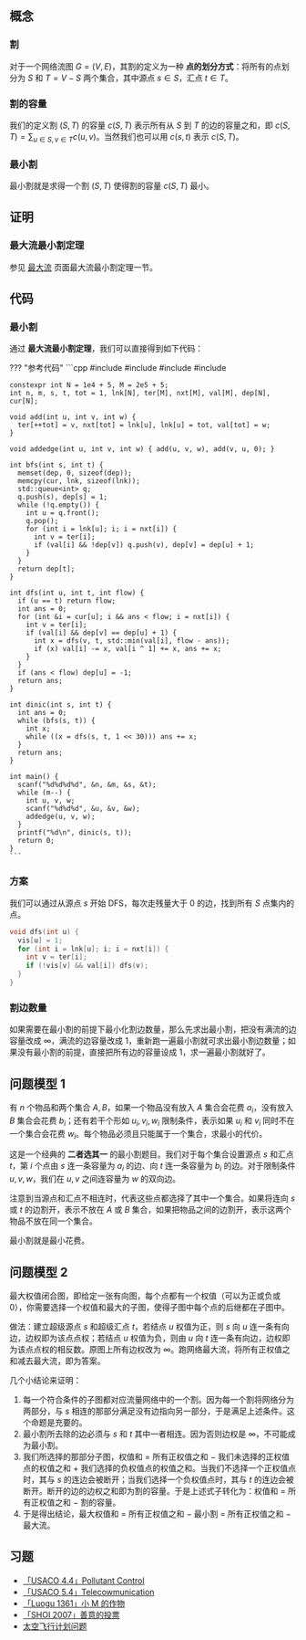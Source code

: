 ## 概念

### 割

对于一个网络流图 $G=(V,E)$，其割的定义为一种 **点的划分方式**：将所有的点划分为 $S$ 和 $T=V-S$ 两个集合，其中源点 $s\in S$，汇点 $t\in T$。

### 割的容量

我们的定义割 $(S,T)$ 的容量 $c(S,T)$ 表示所有从 $S$ 到 $T$ 的边的容量之和，即 $c(S,T)=\sum_{u\in S,v\in T}c(u,v)$。当然我们也可以用 $c(s,t)$ 表示 $c(S,T)$。

### 最小割

最小割就是求得一个割 $(S,T)$ 使得割的容量 $c(S,T)$ 最小。

## 证明

### 最大流最小割定理

参见 [最大流](max-flow.md) 页面最大流最小割定理一节。

## 代码

### 最小割

通过 **最大流最小割定理**，我们可以直接得到如下代码：

??? "参考代码"
    ```cpp
    #include <algorithm>
    #include <cstdio>
    #include <cstring>
    #include <queue>
    
    constexpr int N = 1e4 + 5, M = 2e5 + 5;
    int n, m, s, t, tot = 1, lnk[N], ter[M], nxt[M], val[M], dep[N], cur[N];
    
    void add(int u, int v, int w) {
      ter[++tot] = v, nxt[tot] = lnk[u], lnk[u] = tot, val[tot] = w;
    }
    
    void addedge(int u, int v, int w) { add(u, v, w), add(v, u, 0); }
    
    int bfs(int s, int t) {
      memset(dep, 0, sizeof(dep));
      memcpy(cur, lnk, sizeof(lnk));
      std::queue<int> q;
      q.push(s), dep[s] = 1;
      while (!q.empty()) {
        int u = q.front();
        q.pop();
        for (int i = lnk[u]; i; i = nxt[i]) {
          int v = ter[i];
          if (val[i] && !dep[v]) q.push(v), dep[v] = dep[u] + 1;
        }
      }
      return dep[t];
    }
    
    int dfs(int u, int t, int flow) {
      if (u == t) return flow;
      int ans = 0;
      for (int &i = cur[u]; i && ans < flow; i = nxt[i]) {
        int v = ter[i];
        if (val[i] && dep[v] == dep[u] + 1) {
          int x = dfs(v, t, std::min(val[i], flow - ans));
          if (x) val[i] -= x, val[i ^ 1] += x, ans += x;
        }
      }
      if (ans < flow) dep[u] = -1;
      return ans;
    }
    
    int dinic(int s, int t) {
      int ans = 0;
      while (bfs(s, t)) {
        int x;
        while ((x = dfs(s, t, 1 << 30))) ans += x;
      }
      return ans;
    }
    
    int main() {
      scanf("%d%d%d%d", &n, &m, &s, &t);
      while (m--) {
        int u, v, w;
        scanf("%d%d%d", &u, &v, &w);
        addedge(u, v, w);
      }
      printf("%d\n", dinic(s, t));
      return 0;
    }
    ```

### 方案

我们可以通过从源点 $s$ 开始 DFS，每次走残量大于 $0$ 的边，找到所有 $S$ 点集内的点。

```cpp
void dfs(int u) {
  vis[u] = 1;
  for (int i = lnk[u]; i; i = nxt[i]) {
    int v = ter[i];
    if (!vis[v] && val[i]) dfs(v);
  }
}
```

### 割边数量

如果需要在最小割的前提下最小化割边数量，那么先求出最小割，把没有满流的边容量改成 $\infty$，满流的边容量改成 $1$，重新跑一遍最小割就可求出最小割边数量；如果没有最小割的前提，直接把所有边的容量设成 $1$，求一遍最小割就好了。

## 问题模型 1

有 $n$ 个物品和两个集合 $A,B$，如果一个物品没有放入 $A$ 集合会花费 $a_i$，没有放入 $B$ 集合会花费 $b_i$；还有若干个形如 $u_i,v_i,w_i$ 限制条件，表示如果 $u_i$ 和 $v_i$ 同时不在一个集合会花费 $w_i$。每个物品必须且只能属于一个集合，求最小的代价。

这是一个经典的 **二者选其一** 的最小割题目。我们对于每个集合设置源点 $s$ 和汇点 $t$，第 $i$ 个点由 $s$ 连一条容量为 $a_i$ 的边、向 $t$ 连一条容量为 $b_i$ 的边。对于限制条件 $u,v,w$，我们在 $u,v$ 之间连容量为 $w$ 的双向边。

注意到当源点和汇点不相连时，代表这些点都选择了其中一个集合。如果将连向 $s$ 或 $t$ 的边割开，表示不放在 $A$ 或 $B$ 集合，如果把物品之间的边割开，表示这两个物品不放在同一个集合。

最小割就是最小花费。

## 问题模型 2

最大权值闭合图，即给定一张有向图，每个点都有一个权值（可以为正或负或 $0$），你需要选择一个权值和最大的子图，使得子图中每个点的后继都在子图中。

做法：建立超级源点 $s$ 和超级汇点 $t$，若结点 $u$ 权值为正，则 $s$ 向 $u$ 连一条有向边，边权即为该点点权；若结点 $u$ 权值为负，则由 $u$ 向 $t$ 连一条有向边，边权即为该点点权的相反数。原图上所有边权改为 $\infty$。跑网络最大流，将所有正权值之和减去最大流，即为答案。

几个小结论来证明：

1.  每一个符合条件的子图都对应流量网络中的一个割。因为每一个割将网络分为两部分，与 $s$ 相连的那部分满足没有边指向另一部分，于是满足上述条件。这个命题是充要的。
2.  最小割所去除的边必须与 $s$ 和 $t$ 其中一者相连。因为否则边权是 $\infty$，不可能成为最小割。
3.  我们所选择的那部分子图，权值和 $=$ 所有正权值之和 $-$ 我们未选择的正权值点的权值之和 $+$ 我们选择的负权值点的权值之和。当我们不选择一个正权值点时，其与 $s$ 的连边会被断开；当我们选择一个负权值点时，其与 $t$ 的连边会被断开。断开的边的边权之和即为割的容量。于是上述式子转化为：权值和 $=$ 所有正权值之和 $-$ 割的容量。
4.  于是得出结论，最大权值和 $=$ 所有正权值之和 $-$ 最小割 $=$ 所有正权值之和 $-$ 最大流。

## 习题

-   [「USACO 4.4」Pollutant Control](https://www.luogu.com.cn/problem/P1344)
-   [「USACO 5.4」Telecowmunication](https://www.luogu.com.cn/problem/P1345)
-   [「Luogu 1361」小 M 的作物](https://www.luogu.com.cn/problem/P1361)
-   [「SHOI 2007」善意的投票](https://www.luogu.com.cn/problem/P2057)
-   [太空飞行计划问题](https://www.luogu.com.cn/problem/P2762)
